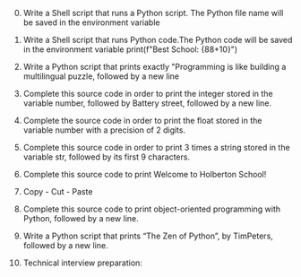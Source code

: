 0. Write a Shell script that runs a Python script.
	The Python file name will be saved in the environment variable 

1. Write a Shell script that runs Python code.The Python code will be saved in the environment variable print(f"Best School: {88+10}")
2. Write a Python script that prints exactly "Programming is like building a multilingual puzzle, followed by a new line
3. Complete this source code in order to print the integer stored in the variable number, followed by Battery street, followed by a new line.
4. Complete the source code in order to print the float stored in the variable number with a precision of 2 digits.
5. Complete this source code in order to print 3 times a string stored in the variable str, followed by its first 9 characters.
6. Complete this source code to print Welcome to Holberton School!
7. Copy - Cut - Paste
8. Complete this source code to print object-oriented programming with Python, followed by a new line.
9. Write a Python script that prints “The Zen of Python”, by TimPeters, followed by a new line.
10. Technical interview preparation:
